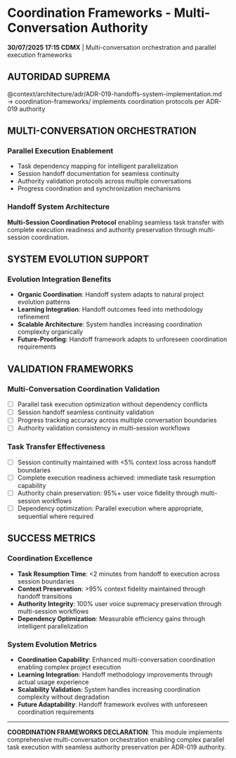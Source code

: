 # Coordination Frameworks - Multi-Conversation Authority

**30/07/2025 17:15 CDMX** | Multi-conversation orchestration and parallel execution frameworks

## AUTORIDAD SUPREMA
@context/architecture/adr/ADR-019-handoffs-system-implementation.md → coordination-frameworks/ implements coordination protocols per ADR-019 authority

## MULTI-CONVERSATION ORCHESTRATION

### **Parallel Execution Enablement**
- Task dependency mapping for intelligent parallelization
- Session handoff documentation for seamless continuity
- Authority validation protocols across multiple conversations
- Progress coordination and synchronization mechanisms

### **Handoff System Architecture**
**Multi-Session Coordination Protocol** enabling seamless task transfer with complete execution readiness and authority preservation through multi-session coordination.

## SYSTEM EVOLUTION SUPPORT

### **Evolution Integration Benefits**
- **Organic Coordination**: Handoff system adapts to natural project evolution patterns
- **Learning Integration**: Handoff outcomes feed into methodology refinement
- **Scalable Architecture**: System handles increasing coordination complexity organically
- **Future-Proofing**: Handoff framework adapts to unforeseen coordination requirements

## VALIDATION FRAMEWORKS

### **Multi-Conversation Coordination Validation**
- [ ] Parallel task execution optimization without dependency conflicts
- [ ] Session handoff seamless continuity validation
- [ ] Progress tracking accuracy across multiple conversation boundaries
- [ ] Authority validation consistency in multi-session workflows

### **Task Transfer Effectiveness**
- [ ] Session continuity maintained with <5% context loss across handoff boundaries
- [ ] Complete execution readiness achieved: immediate task resumption capability
- [ ] Authority chain preservation: 95%+ user voice fidelity through multi-session workflows
- [ ] Dependency optimization: Parallel execution where appropriate, sequential where required

## SUCCESS METRICS

### **Coordination Excellence**
- **Task Resumption Time**: <2 minutes from handoff to execution across session boundaries
- **Context Preservation**: >95% context fidelity maintained through handoff transitions
- **Authority Integrity**: 100% user voice supremacy preservation through multi-session workflows
- **Dependency Optimization**: Measurable efficiency gains through intelligent parallelization

### **System Evolution Metrics**
- **Coordination Capability**: Enhanced multi-conversation coordination enabling complex project execution
- **Learning Integration**: Handoff methodology improvements through actual usage experience
- **Scalability Validation**: System handles increasing coordination complexity without degradation
- **Future Adaptability**: Handoff framework evolves with unforeseen coordination requirements

---

**COORDINATION FRAMEWORKS DECLARATION**: This module implements comprehensive multi-conversation orchestration enabling complex parallel task execution with seamless authority preservation per ADR-019 authority.